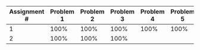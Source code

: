 | Assignment # | Problem 1 | Problem 2 | Problem 3 | Problem 4 | Problem 5 | Problem 6 |
|--------------|-----------|-----------|-----------|-----------|-----------|-----------|
| 1            | 100%      | 100%      | 100%      | 100%      | 100%      | 100%      |
| 2            | 100%      | 100%      | 100%      |           |           |           |
